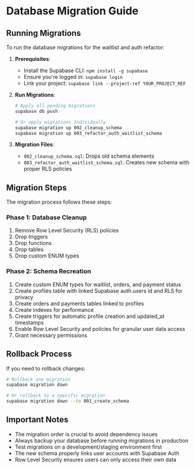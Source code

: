 # Database Migration Guide

## Running Migrations

To run the database migrations for the waitlist and auth refactor:

1. **Prerequisites**:
   - Install the Supabase CLI: `npm install -g supabase`
   - Ensure you're logged in: `supabase login`
   - Link your project: `supabase link --project-ref YOUR_PROJECT_REF`

2. **Run Migrations**:
   ```bash
   # Apply all pending migrations
   supabase db push
   
   # Or apply migrations individually
   supabase migration up 002_cleanup_schema
   supabase migration up 003_refactor_auth_waitlist_schema
   ```

3. **Migration Files**:
   - `002_cleanup_schema.sql`: Drops old schema elements
   - `003_refactor_auth_waitlist_schema.sql`: Creates new schema with proper RLS policies

## Migration Steps

The migration process follows these steps:

### Phase 1: Database Cleanup
1. Remove Row Level Security (RLS) policies
2. Drop triggers
3. Drop functions
4. Drop tables
5. Drop custom ENUM types

### Phase 2: Schema Recreation
1. Create custom ENUM types for waitlist, orders, and payment status
2. Create profiles table with linked Supabase auth.users id and RLS for privacy
3. Create orders and payments tables linked to profiles
4. Create indexes for performance
5. Create triggers for automatic profile creation and updated_at timestamps
6. Enable Row Level Security and policies for granular user data access
7. Grant necessary permissions

## Rollback Process

If you need to rollback changes:

```bash
# Rollback one migration
supabase migration down

# Or rollback to a specific migration
supabase migration down --to 001_create_schema
```

## Important Notes

- The migration order is crucial to avoid dependency issues
- Always backup your database before running migrations in production
- Test migrations on a development/staging environment first
- The new schema properly links user accounts with Supabase Auth
- Row Level Security ensures users can only access their own data